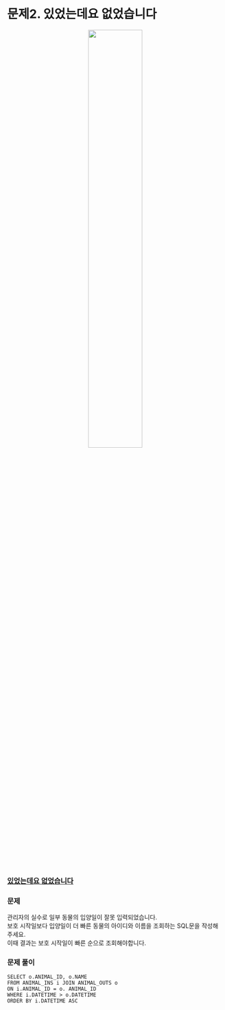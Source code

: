 # 문제2. 있었는데요 없었습니다
<center><img src="https://user-images.githubusercontent.com/77037338/210046724-5f984c66-80c3-4c70-9fdc-32371e86c30c.png" width="50%" height="50%"></center>

### [있었는데요 없었습니다](https://school.programmers.co.kr/learn/courses/30/lessons/59043)

### 문제
관리자의 실수로 일부 동물의 입양일이 잘못 입력되었습니다. <br>
보호 시작일보다 입양일이 더 빠른 동물의 아이디와 이름을 조회하는 SQL문을 작성해주세요. <br>
이때 결과는 보호 시작일이 빠른 순으로 조회해야합니다.<br>

### 문제 풀이
```Mysql
SELECT o.ANIMAL_ID, o.NAME
FROM ANIMAL_INS i JOIN ANIMAL_OUTS o
ON i.ANIMAL_ID = o. ANIMAL_ID
WHERE i.DATETIME > o.DATETIME
ORDER BY i.DATETIME ASC
```

